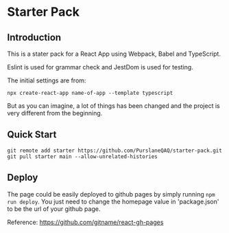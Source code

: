 # Starter Pack

## Introduction

This is a stater pack for a React App using Webpack, Babel and TypeScript. 

Eslint is used for grammar check and JestDom is used for testing.

The initial settings are from:

```
npx create-react-app name-of-app --template typescript
```

But as you can imagine, a lot of things has been changed and the project is very different from the beginning. 

## Quick Start
```
git remote add starter https://github.com/PurslaneQAQ/starter-pack.git
git pull starter main --allow-unrelated-histories
```

## Deploy 

The page could be easily deployed to github pages by simply running `npm run deploy`. You just need to change the homepage value in 'package.json' to be the url of your github page.

Reference:
https://github.com/gitname/react-gh-pages


